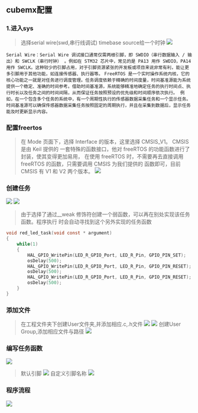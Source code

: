 ## cubemx配置
### 1.进入sys
>选择serial wire(swd,串行线调试)
timebase source给一个时钟
![](.\images\1.jpg)

`
Serial Wire：Serial Wire 调试接口通常仅需两根引脚，即 SWDIO（串行数据输入 / 输出）和 SWCLK（串行时钟） 。例如在 STM32 芯片中，常见的是 PA13 用作 SWDIO，PA14 用作 SWCLK。这种较少的引脚占用，对于引脚资源紧张的开发板或项目来说非常有利，能让更多引脚用于其他功能，如连接传感器、执行器等。
`
`
FreeRTOS 是一个实时操作系统内核，它的核心功能之一就是对任务进行调度管理。任务调度依赖于精确的时间度量，时间基准源能为系统提供一个稳定、准确的时间参考。借助时间基准源，系统能够精准地确定任务的执行时间点、执行时长以及任务之间的时间间隔，从而保证任务按照预设的优先级和时间顺序依次执行。
例如，在一个包含多个任务的系统中，有一个周期性执行的传感器数据采集任务和一个显示任务。时间基准源可以确保传感器数据采集任务按照固定的周期执行，并且在采集到数据后，显示任务能及时更新显示内容。
`
### 配置freertos
>在 Mode 页面下，选择 Interface 的版本，这里选择 CMSIS_V1。 CMSIS 是由 Keil 提供的
一套特殊的函数接口，他对 freeRTOS 的功能函数进行了封装，使其变得更加易用， 在使用
freeRTOS 时，不需要再去直接调用 freeRTOS 的函数，只需要调用 CMSIS 为我们提供的
函数即可，目前 CMSIS 有 V1 和 V2 两个版本。
![](.\images\2.jpg)

### 创建任务
![](.\images\3.png)
![](.\images\4.png)
>由于选择了通过__weak 修饰符创建一个弱函数，可以再在别处实现该任务函数。程序执行
时会自动寻找到这个另外实现的任务函数
```c
void red_led_task(void const * argument)
{
    while(1)
    {
        HAL_GPIO_WritePin(LED_R_GPIO_Port, LED_R_Pin, GPIO_PIN_SET);
        osDelay(500);
        HAL_GPIO_WritePin(LED_R_GPIO_Port, LED_R_Pin, GPIO_PIN_RESET);
        osDelay(500);
        HAL_GPIO_WritePin(LED_R_GPIO_Port, LED_R_Pin, GPIO_PIN_RESET);
        osDelay(500);
    }
}
```

### 添加文件
>在工程文件夹下创建User文件夹,并添加相应.c,.h文件
![](.\images\5.png)
![](.\images\6.png)
>创建User Group,添加相应文件与路径
![](.\images\7.png)

### 编写任务函数
![](.\images\7.png)
>默认引脚
![](.\images\8.png)
>自定义引脚名称
![](.\images\9.png)

### 程序流程
![](.\images\10.png)